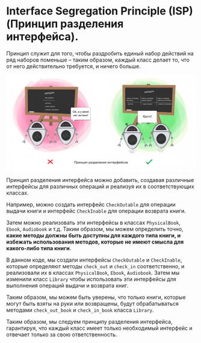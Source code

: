# Interface Segregation Principle (ISP)(Принцип разделения интерфейса).

Принцип служит для того, чтобы раздробить единый набор действий на ряд наборов поменьше – таким образом, каждый класс делает то, что от него действительно требуется, и ничего больше.

![img.png](img.png)

Принцип разделения интерфейса можно добавить, создавая различные интерфейсы для различных операций и реализуя их в соответствующих классах. 

Например, можно создать интерфейс `CheckOutable` для операции выдачи книги и интерфейс `CheckInable` для операции возврата книги. 

Затем можно реализовать эти интерфейсы в классах `PhysicalBook`, `Ebook`, `Audiobook` и т.д. 
Таким образом, мы можем определить точно, **какие методы должны быть доступны для каждого типа книги, и избежать использования методов, 
которые не имеют смысла для какого-либо типа книги**.

В данном коде, мы создали интерфейсы `CheckOutable` и `CheckInable`, которые определяют методы `check_out` и `check_in` 
соответственно, и реализовали их в классах `PhysicalBook`, `Ebook`, `Audiobook`. 
Затем мы изменили класс `Library` чтобы использовать эти интерфейсы для выполнения операций выдачи и возврата книг. 

Таким образом, мы можем быть уверены, что только книги, которые могут быть взяты на руки или возвращены, 
будут обрабатываться методами `check_out_book` и `check_in_book` класса `Library`. 

Таким образом, мы следуем принципу разделения интерфейса, гарантируя, что каждый класс имеет только необходимый интерфейс 
и отвечает только за свою ответственность.

